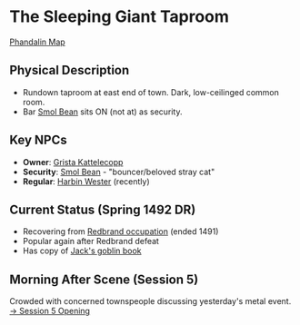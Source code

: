 # The Sleeping Giant Taproom
[Phandalin Map](https://www.dndbeyond.com/sources/lmop/phandalin)

## Physical Description
- Rundown taproom at east end of town. Dark, low-ceilinged common room.
- Bar [Smol Bean](../../characters/pc/smol.md) sits ON (not at) as security.

## Key NPCs
- **Owner**: [Grista Kattelecopp](../../characters/npc/phandalin/grista.md)
- **Security**: [Smol Bean](../../characters/pc/smol.md) - "bouncer/beloved stray cat"
- **Regular**: [Harbin Wester](../../characters/npc/phandalin/harbin-wester.md) (recently)

## Current Status (Spring 1492 DR)
- Recovering from [Redbrand occupation](https://www.dndbeyond.com/sources/lmop) (ended 1491)
- Popular again after Redbrand defeat
- Has copy of [Jack's goblin book](../../../lore/GoblinResearch.md)

## Morning After Scene (Session 5)
Crowded with concerned townspeople discussing yesterday's metal event.
[→ Session 5 Opening](../../../notes/session-5/scenes/morning-gathering.md)
